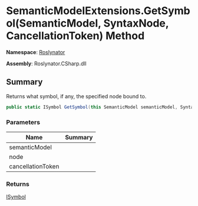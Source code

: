 # SemanticModelExtensions\.GetSymbol\(SemanticModel, SyntaxNode, CancellationToken\) Method

**Namespace**: [Roslynator](../../README.md)

**Assembly**: Roslynator\.CSharp\.dll

## Summary

Returns what symbol, if any, the specified node bound to\.

```csharp
public static ISymbol GetSymbol(this SemanticModel semanticModel, SyntaxNode node, CancellationToken cancellationToken = default(CancellationToken))
```

### Parameters

| Name | Summary |
| ---- | ------- |
| semanticModel | |
| node | |
| cancellationToken | |

### Returns

[ISymbol](https://docs.microsoft.com/en-us/dotnet/api/microsoft.codeanalysis.isymbol)

